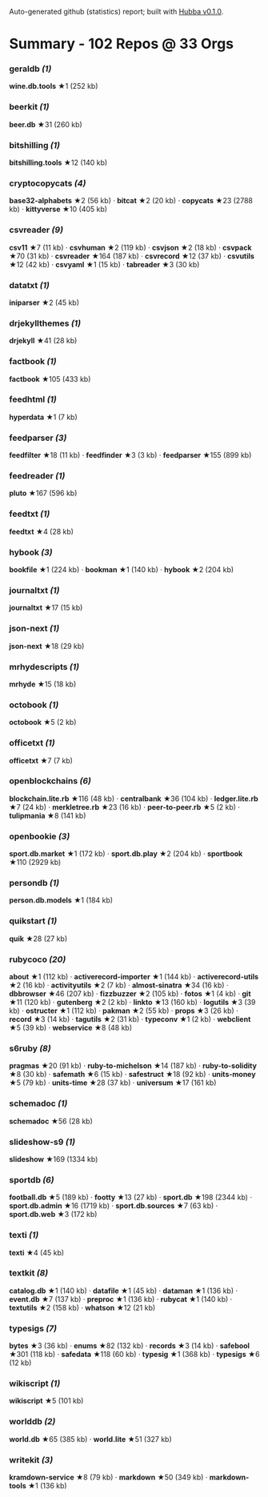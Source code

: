 Auto-generated github (statistics) report;
built with [Hubba v0.1.0](https://github.com/rubycoco/git/tree/master/hubba-reports).


# Summary - 102 Repos @ 33 Orgs

### geraldb _(1)_

**wine.db.tools** ★1 (252 kb)

### beerkit _(1)_

**beer.db** ★31 (260 kb)

### bitshilling _(1)_

**bitshilling.tools** ★12 (140 kb)

### cryptocopycats _(4)_

**base32-alphabets** ★2 (56 kb) · **bitcat** ★2 (20 kb) · **copycats** ★23 (2788 kb) · **kittyverse** ★10 (405 kb)

### csvreader _(9)_

**csv11** ★7 (11 kb) · **csvhuman** ★2 (119 kb) · **csvjson** ★2 (18 kb) · **csvpack** ★70 (31 kb) · **csvreader** ★164 (187 kb) · **csvrecord** ★12 (37 kb) · **csvutils** ★12 (42 kb) · **csvyaml** ★1 (15 kb) · **tabreader** ★3 (30 kb)

### datatxt _(1)_

**iniparser** ★2 (45 kb)

### drjekyllthemes _(1)_

**drjekyll** ★41 (28 kb)

### factbook _(1)_

**factbook** ★105 (433 kb)

### feedhtml _(1)_

**hyperdata** ★1 (7 kb)

### feedparser _(3)_

**feedfilter** ★18 (11 kb) · **feedfinder** ★3 (3 kb) · **feedparser** ★155 (899 kb)

### feedreader _(1)_

**pluto** ★167 (596 kb)

### feedtxt _(1)_

**feedtxt** ★4 (28 kb)

### hybook _(3)_

**bookfile** ★1 (224 kb) · **bookman** ★1 (140 kb) · **hybook** ★2 (204 kb)

### journaltxt _(1)_

**journaltxt** ★17 (15 kb)

### json-next _(1)_

**json-next** ★18 (29 kb)

### mrhydescripts _(1)_

**mrhyde** ★15 (18 kb)

### octobook _(1)_

**octobook** ★5 (2 kb)

### officetxt _(1)_

**officetxt** ★7 (7 kb)

### openblockchains _(6)_

**blockchain.lite.rb** ★116 (48 kb) · **centralbank** ★36 (104 kb) · **ledger.lite.rb** ★7 (24 kb) · **merkletree.rb** ★23 (16 kb) · **peer-to-peer.rb** ★5 (2 kb) · **tulipmania** ★8 (141 kb)

### openbookie _(3)_

**sport.db.market** ★1 (172 kb) · **sport.db.play** ★2 (204 kb) · **sportbook** ★110 (2929 kb)

### persondb _(1)_

**person.db.models** ★1 (184 kb)

### quikstart _(1)_

**quik** ★28 (27 kb)

### rubycoco _(20)_

**about** ★1 (112 kb) · **activerecord-importer** ★1 (144 kb) · **activerecord-utils** ★2 (16 kb) · **activityutils** ★2 (7 kb) · **almost-sinatra** ★34 (16 kb) · **dbbrowser** ★46 (207 kb) · **fizzbuzzer** ★2 (105 kb) · **fotos** ★1 (4 kb) · **git** ★11 (120 kb) · **gutenberg** ★2 (2 kb) · **linkto** ★13 (160 kb) · **logutils** ★3 (39 kb) · **ostructer** ★1 (112 kb) · **pakman** ★2 (55 kb) · **props** ★3 (26 kb) · **record** ★3 (14 kb) · **tagutils** ★2 (31 kb) · **typeconv** ★1 (2 kb) · **webclient** ★5 (39 kb) · **webservice** ★8 (48 kb)

### s6ruby _(8)_

**pragmas** ★20 (91 kb) · **ruby-to-michelson** ★14 (187 kb) · **ruby-to-solidity** ★8 (30 kb) · **safemath** ★6 (15 kb) · **safestruct** ★18 (92 kb) · **units-money** ★5 (79 kb) · **units-time** ★28 (37 kb) · **universum** ★17 (161 kb)

### schemadoc _(1)_

**schemadoc** ★56 (28 kb)

### slideshow-s9 _(1)_

**slideshow** ★169 (1334 kb)

### sportdb _(6)_

**football.db** ★5 (189 kb) · **footty** ★13 (27 kb) · **sport.db** ★198 (2344 kb) · **sport.db.admin** ★16 (1719 kb) · **sport.db.sources** ★7 (63 kb) · **sport.db.web** ★3 (172 kb)

### texti _(1)_

**texti** ★4 (45 kb)

### textkit _(8)_

**catalog.db** ★1 (140 kb) · **datafile** ★1 (45 kb) · **dataman** ★1 (136 kb) · **event.db** ★7 (137 kb) · **preproc** ★1 (136 kb) · **rubycat** ★1 (140 kb) · **textutils** ★2 (158 kb) · **whatson** ★12 (21 kb)

### typesigs _(7)_

**bytes** ★3 (36 kb) · **enums** ★82 (132 kb) · **records** ★3 (14 kb) · **safebool** ★301 (118 kb) · **safedata** ★118 (60 kb) · **typesig** ★1 (368 kb) · **typesigs** ★6 (12 kb)

### wikiscript _(1)_

**wikiscript** ★5 (101 kb)

### worlddb _(2)_

**world.db** ★65 (385 kb) · **world.lite** ★51 (327 kb)

### writekit _(3)_

**kramdown-service** ★8 (79 kb) · **markdown** ★50 (349 kb) · **markdown-tools** ★1 (136 kb)

